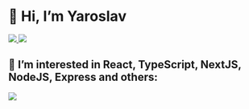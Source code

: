 
# **👋 Hi, I’m Yaroslav**

<p align="left">
  <a href="https://www.linkedin.com/in/yakkkot/">
    <img src="https://skillicons.dev/icons?i=linkedin" />
  </a>
  <a href="https://www.instagram.com/yakkkkot/">
    <img src="https://skillicons.dev/icons?i=instagram" />
  </a>
</p>

## **👀 I’m interested in React, TypeScript, NextJS, NodeJS, Express and others:**

<p align="left">
  <a href="https://www.linkedin.com/in/yakkkot/">
    <img src="https://skillicons.dev/icons?i=idea,js,ts,react,nextjs,nodejs,express,mongodb,figma,tailwind,github" />
  </a>
</p>
